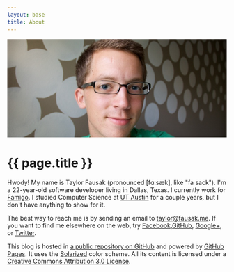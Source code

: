 ```yaml
---
layout: base
title: About
---
```


![Portrait][1]

# {{ page.title }}

Hwody! My name is Taylor Fausak (pronounced [fɑːsæk], like "fa
sack"). I'm a 22-year-old software developer living in Dallas,
Texas. I currently work for [Famigo][2]. I studied Computer Science
at [UT Austin][3] for a couple years, but I don't have anything to
show for it.

The best way to reach me is by sending an email to [taylor@fausak.me][4].
If you want to find me elsewhere on the web, try [Facebook][5],[GitHub][6],
[Google+][7], or [Twitter][8].

This blog is hosted in [a public repository on GitHub][9] and powered
by [GitHub Pages][10]. It uses the [Solarized][11] color scheme.
All its content is licensed under a [Creative Commons Attribution
3.0 License][12].

[1]: /static/images/taylor-fausak.jpg
[2]: http://www.famigo.com/
[3]: http://www.utexas.edu/
[4]: mailto:taylor+honeypot@fausak.me
[5]: https://www.facebook.com/taylorfausak
[6]: https://github.com/tfausak
[7]: https://plus.google.com/111507914518262812295
[8]: https://twitter.com/taylorfausak
[9]: https://github.com/tfausak/tfausak.github.com
[10]: http://pages.github.com/
[11]: http://ethanschoonover.com/solarized
[12]: http://creativecommons.org/licenses/by/3.0/

